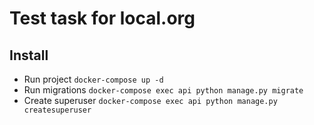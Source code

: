 # Test task for local.org

## Install
* Run project `docker-compose up -d`
* Run migrations `docker-compose exec api python manage.py migrate`
* Create superuser `docker-compose exec api python manage.py createsuperuser`